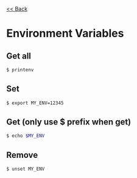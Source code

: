 [<< Back](README.md)

# Environment Variables

## Get all 
```bash
$ printenv
```

## Set 
```bash
$ export MY_ENV=12345
```

## Get  (only use $ prefix when get)
```bash
$ echo $MY_ENV
```

## Remove 
```bash
$ unset MY_ENV
```
